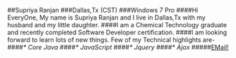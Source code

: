 ##Supriya Ranjan
###Dallas,Tx (CST)
###Windows 7 Pro
####Hi EveryOne, My name is Supriya Ranjan and I live in Dallas,Tx with my husband and my little daughter.
####I am a Chemical Technology graduate and recently completed Software Developer certification.
####I am looking forward to learn lots of new things. Few of my Technical highlights are-
####_* Core Java_
####_* JavaScript_
####_* Jquery_
####_* Ajax_
#####[EMail!](_mailto:supriyaran@gmail.com_)
